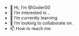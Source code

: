 - 👋 Hi, I’m @Goder00 
- 👀 I’m interested in ..
- 🌱 I’m currently learning 
- 💞️ I’m looking to collaborate on .
- 📫 How to reach me
 
